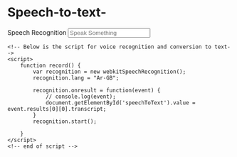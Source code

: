# Speech-to-text-




<!DOCTYPE html>
<html lang="Ar">
<head>
    <meta charset="UTF-8">
    <meta name="viewport" content="width=device-width, initial-scale=1.0">
    <meta http-equiv="X-UA-Compatible" content="ie=edge">
    <title>Document</title>
</head>
<body>
    <!-- Input area -->
    <label for="Speech Recognition">Speech Recognition</label>
    <input type="text" name="" id="speechToText" placeholder="Speak Something" onclick="record()">

    <!-- Below is the script for voice recognition and conversion to text-->
    <script>
        function record() {
            var recognition = new webkitSpeechRecognition();
            recognition.lang = "Ar-GB";

            recognition.onresult = function(event) {
                // console.log(event);
                document.getElementById('speechToText').value = event.results[0][0].transcript;
            }
            recognition.start();

        }
    </script>
    <!-- end of script -->
</body>
</html>
